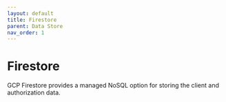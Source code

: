 ```yaml
---
layout: default
title: Firestore
parent: Data Store
nav_order: 1
---
```


# Firestore

GCP Firestore provides a managed NoSQL option for storing the client and authorization data.
